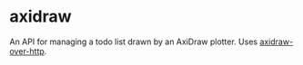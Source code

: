 # axidraw

An API for managing a todo list drawn by an AxiDraw plotter. Uses [axidraw-over-http](https://github.com/bryangale/axidraw-over-http).
